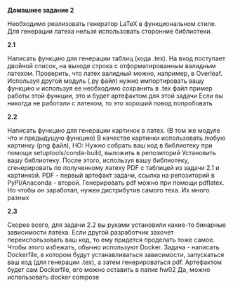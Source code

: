**Домашнее задание 2**

Необходимо реализовать генератор LaTeX в функциональном стиле. Для генерации латеха нельзя использовать сторонние библиотеки.

**2.1**

Написать функцию для генерации таблиц (кода .tex). На вход поступает двойной список, на выходе строка с отформатированным валидным латехом. Проверить, что латех валидный можно, например, в Overleaf.
Используя другой модуль (.py файл) нужно импортировать вашу функцию и используя ее необходимо сохранить в .tex файл пример работы этой функции, это и будет артефактом для этой задачи
Если вы никогда не работали с латехом, то это хороший повод попробовать

**2.2**

Написать функцию для генерации картинок в латех. (В том же модуле что и предыдущую функцию)
В качестве картинки использовать любую картинку (png файл), НО:
Нужно собрать ваш код в библиотеку при помощи setuptools/conda-build, выложить в репозиторий
Установить вашу библиотеку.
После этого, используя вашу библиотеку, сгенерировать по полученному латеху PDF с таблицей из задачи 2.1 и картинкой. PDF -  первый артефакт задачи, ссылка на репозиторий в PyPI/Anaconda - второй.
Генерировать pdf можно при помощи pdflatex. Но чтобы он заработал, нужен дистрибутив самого теха. Их много разных

**2.3**

Скорее всего, для задачи 2.2 вы руками установили какие-то бинарные зависимости латеха. Если другой разработчик захочет переиспользовать ваш код, то ему придется проделать тоже самое. Чтобы этого избежать, обычно используют Docker. 
Задача - написать Dockerfile, в котором будут устанавливаться зависимости, запускаться ваш код (для генерации .tex), а затем генерироваться pdf.
Артефактом будет сам Dockerfile, его можно оставить в папке hw02
Да, можно использовать docker compose
